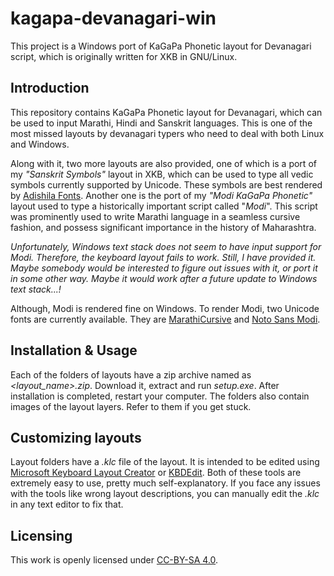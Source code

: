 # kagapa-devanagari-win
This project is a Windows port of KaGaPa Phonetic layout for Devanagari script, which is originally written for XKB in GNU/Linux.
## Introduction
This repository contains KaGaPa Phonetic layout for Devanagari, which can be used to input Marathi, Hindi and Sanskrit languages. This is one of the most missed layouts by devanagari typers who need to deal with both Linux and Windows.

Along with it, two more layouts are also provided, one of which is a port of my _"Sanskrit Symbols"_ layout in XKB, which can be used to type all vedic symbols currently supported by Unicode. These symbols are best rendered by [Adishila Fonts](https://adishila.com/fonts/). Another one is the port of my _"Modi KaGaPa Phonetic"_ layout used to type a historically important script called "_Modi_". This script was prominently used to write Marathi language in a seamless cursive fashion, and possess significant importance in the history of Maharashtra.

_Unfortunately, Windows text stack does not seem to have input support for Modi. Therefore, the keyboard layout fails to work. Still, I have provided it. Maybe somebody would be interested to figure out issues with it, or port it in some other way. Maybe it would work after a future update to Windows text stack...!_

Although, Modi is rendered fine on Windows. To render Modi, two Unicode fonts are currently available. They are [MarathiCursive](https://github.com/MihailJP/MarathiCursive) and [Noto Sans Modi](https://fonts.google.com/noto/specimen/Noto+Sans+Modi).
## Installation & Usage
Each of the folders of layouts have a zip archive named as _\<layout_name\>.zip_. Download it, extract and run _setup.exe_. After installation is completed, restart your computer. The folders also contain images of the layout layers. Refer to them if you get stuck.

## Customizing layouts
Layout folders have a _.klc_ file of the layout. It is intended to be edited using [Microsoft Keyboard Layout Creator](https://www.microsoft.com/en-us/download/details.aspx?id=102134) or [KBDEdit](http://www.kbdedit.com/). Both of these tools are extremely easy to use, pretty much self-explanatory. If you face any issues with the tools like wrong layout descriptions, you can manually edit the _.klc_ in any text editor to fix that.

## Licensing
This work is openly licensed under [CC-BY-SA 4.0](https://creativecommons.org/licenses/by-sa/4.0/).
